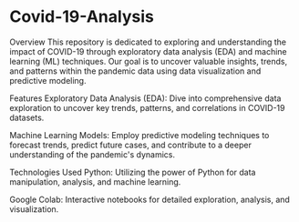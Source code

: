 # Covid-19-Analysis
Overview
This repository is dedicated to exploring and understanding the impact of COVID-19 through exploratory data analysis (EDA) and machine learning (ML) techniques. Our goal is to uncover valuable insights, trends, and patterns within the pandemic data using data visualization and predictive modeling.

Features
Exploratory Data Analysis (EDA): Dive into comprehensive data exploration to uncover key trends, patterns, and correlations in COVID-19 datasets.

Machine Learning Models: Employ predictive modeling techniques to forecast trends, predict future cases, and contribute to a deeper understanding of the pandemic's dynamics.

Technologies Used
Python: Utilizing the power of Python for data manipulation, analysis, and machine learning.

Google Colab: Interactive notebooks for detailed exploration, analysis, and visualization.
